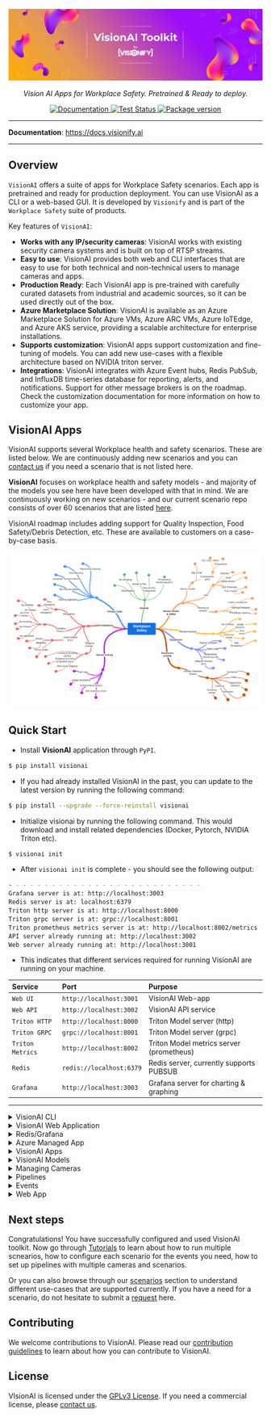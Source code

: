 <p align="center">
  <a href="https://docs.visionify.ai"><img src="https://raw.githubusercontent.com/visionify/visionai/main/docs/img/visionai-toolkit-by-visionify.png" alt="VisionAI Toolkit by Visionify"></a>
</p>
<p align="center">
    <em>Vision AI Apps for Workplace Safety. Pretrained & Ready to deploy. </em>
</p>
<p align="center">
<!-- <a href="https://github.com/visionify/visionai/actions/workflows/codeql.yml" target="_blank">
    <img src="https://github.com/visionify/visionai/actions/workflows/codeql.yml/badge.svg" alt="CodeQL">
</a> -->
<a href="https://github.com/visionify/visionai/blob/main/.github/workflows/docs.yaml" target="_blank">
    <img src="https://github.com/visionify/visionai/actions/workflows/docs.yaml/badge.svg" alt="Documentation">
</a>
<a href="https://dev.azure.com/visionify/workplace-safety/_build/latest?definitionId=5&branchName=main" target="_blank">
    <img src="https://dev.azure.com/visionify/workplace-safety/_apis/build/status/visionify.visionai?branchName=main" alt="Test Status">
<a href="https://pypi.org/project/visionai" target="_blank">
    <img src="https://img.shields.io/pypi/v/visionai?color=%2334D058&label=pypi%20package" alt="Package version">
</a>
</p>

---

**Documentation**: <a href="https://docs.visionify.ai" target="_blank">https://docs.visionify.ai</a>

---

## Overview

`VisionAI` offers a suite of apps for Workplace Safety scenarios. Each app is pretrained and ready for production deployment. You can use VisionAI as a CLI or a web-based GUI. It is developed by `Visionify` and is part of the `Workplace Safety` suite of products.

Key features of `VisionAI`:

- **Works with any IP/security cameras**: VisionAI works with existing security camera systems and is built on top of RTSP streams.
- **Easy to use**: VisionAI provides both web and CLI interfaces that are easy to use for both technical and non-technical users to manage cameras and apps.
- **Production Ready**: Each VisionAI app is pre-trained with carefully curated datasets from industrial and academic sources, so it can be used directly out of the box.
- **Azure Marketplace Solution**: VisionAI is available as an Azure Marketplace Solution for Azure VMs, Azure ARC VMs, Azure IoTEdge, and Azure AKS service, providing a scalable architecture for enterprise installations.
- **Supports customization**: VisionAI apps support customization and fine-tuning of models. You can add new use-cases with a flexible architecture based on NVIDIA triton server.
- **Integrations**: VisionAI integrates with Azure Event hubs, Redis PubSub, and InfluxDB time-series database for reporting, alerts, and notifications. Support for other message brokers is on the roadmap. Check the customization documentation for more information on how to customize your app.



## VisionAI Apps

VisionAI supports several Workplace health and safety scenarios. These are listed below. We are continuously adding new scenarios and you can [contact us](company/contact.md) if you need a scenario that is not listed here.

**VisionAI** focuses on workplace health and safety models - and majority of the models you see here have been developed with that in mind. We are continuously working on new scenarios - and our current scenario repo consists of over 60 scenarios that are listed [here](scenarios/index.md).

VisionAI roadmap includes adding support for Quality Inspection, Food Safety/Debris Detection, etc. These are available to customers on a case-by-case basis.


![VisionAI Scenarios](https://raw.githubusercontent.com/visionify/visionai/main/docs/img/VisionAI-Workplace-Safety-Scenarios.png "VisionAI Scenarios for Workplace Safety")


## Quick Start

- Install **VisionAI** application through `PyPI`.

``` bash
$ pip install visionai
```

- If you had already installed VisionAI in the past, you can update to the latest version by running the following command:

``` bash
$ pip install --upgrade --force-reinstall visionai
```

- Initialize visionai by running the following command. This would download and install related dependencies (Docker, Pytorch, NVIDIA Triton etc).

``` bash
$ visionai init
```

- After `visionai init` is complete - you should see the following output:

```bash
- - - - - - - - - - - - - - - - - - - - - - - - - - -
Grafana server is at: http://localhost:3003
Redis server is at: localhost:6379
Triton http server is at: http://localhost:8000
Triton grpc server is at: grpc://localhost:8001
Triton prometheus metrics server is at: http://localhost:8002/metrics
API server already running at: http://localhost:3002
Web server already running at: http://localhost:3001
```

- This indicates that different services required for running VisionAI are running on your machine.

| Service           | Port                     | Purpose                                         |
| :---------------- | :------------------------| :---------------------------------------------- |
| `Web UI`          | `http://localhost:3001`  | VisionAI Web-app                                |
| `Web API`         | `http://localhost:3002`  | VisionAI API service                            |
| `Triton HTTP`     | `http://localhost:8000`  | Triton Model server (http)                      |
| `Triton GRPC`     | `grpc://localhost:8001`  | Triton Model server (grpc)                      |
| `Triton Metrics`  | `http://localhost:8002`  | Triton Model metrics server (prometheus)        |
| `Redis`           | `redis://localhost:6379` | Redis server, currently supports PUBSUB         |
| `Grafana`         | `http://localhost:3003`  | Grafana server for charting & graphing          |

---
<details>
<summary>VisionAI CLI</summary>
## VisionAI CLI

- List available VisionAI Apps:

``` bash
$ visionai scenarios list
```

- Run Single VisionAI App:

``` bash
$ visionai scenarios run ppe-detection                                      # Web-cam
$ visionai scenarios run ppe-detection --camera rtsp://192.168.0.1:554/1    # RTSP camera
$ visionai scenarios run ppe-detection --video /path/to/video.mp4           # Video file/youtube link
```

- Create and run a pipeline (Multiple VisionAI apps for a group of cameras)

``` bash
$ visionai camera add --name OFFICE-01 --url rtsp://192.186.0.1:554/1
$ visionai camera add --name OFFICE-02 --url rtsp://192.186.0.1:554/2
$ visionai pipeline create --name test-pipeline
$ visionai pipeline add-camera --name test-pipeline --camera OFFICE-01
$ visionai pipeline add-camera --name test-pipeline --camera OFFICE-02
$ visionai pipeline add-scenario --name test-pipeline --scenario ppe-detection
$ visionai pipeline add-scenario --name test-pipeline --scenario face-blur
$ visionai pipeline add-scenario --name test-pipeline --scenario smoke-and-fire-detection
$ visionai pipeline start --name test-pipeline
```

</details>

<details>
<summary> VisionAI Web Application </summary>
## VisionAI Web Application
- VisionAI also supports a web-based option for managing cameras, scenarios and pipeline. You can run the following command to start the web-based GUI. Once the web-based GUI is started, you can access it at http://localhost:3001.

``` bash
$ visionai web start

Web service API available at: http://localhost:3002
Web app available at: http://localhost:3001
```


- This would show an initial screen similar to this:

![VisionAI Web Application](https://raw.githubusercontent.com/visionify/visionai/main/docs/img/visionai-scenarios-web.jpg "VisionAI Web Application").

- You can manage cameras, scenarios, pipelines, see events etc., directly on the web-app. The web-app is running your own local compute instance. All the data is saved in your machine, and it is persistent as long as VisionAI application is not uninstalled.

</details>

<details>
<summary> Redis/Grafana </summary>

## Redis/Grafana
- VisionAI supports out-of-box integration with Redis, Prometheus, Grafana and Azure Event Hub. Once the web-app is started, you can view the Grafana dashboard at: http://localhost:3003. The default username and password is `admin`/`admin`.

```
Grafana server is at: http://localhost:3003
Redis server is at: redis://localhost:6379
```

</details>

<details>
<summary> Azure Managed App </summary>

## Deploy to **Azure**

Deploy a fully configured and tested solution directly from Azure Marketplace.

**VisionAI** runs computer vision models, most of which run orders of magnitude faster if executed on a GPU machine. Our Azure Marketplace offer **VisionAI Community Edition** is available through Azure Marketplace [here](https://azuremarketplace.microsoft.com/en-us/marketplace/apps/visionifyai1673030402210.visionifyai?tab=Overview). The community edition deploys a fully configured Virtual Machine with the recommended hardware and software options.

[![Deploy to Azure](https://aka.ms/deploytoazurebutton)](https://azuremarketplace.microsoft.com/en-us/marketplace/apps/visionifyai1673030402210.visionifyai?tab=Overview)

</details>

<details>
<summary> VisionAI Apps </summary>
## VisionAI Apps

**VisionAI** is composed of multiple apps. Each app contains Machine Learning models, algorithms and integration code to implement a business use-case. For example *Warn me when max occupancy of this area exceeds 80 people* is a business scenario, where as the *People detection* is an ML model.

**VisionAI** supports 60 scenarios currently and more are being added continuously. Our current focus is on Workplace Safety scenarios. Please [contact us](company/contact.md) if a scenario you need is not present in our repo and we will look into it.

``` bash
$ visionai scenarios list
```

![VisionAI Scenarios CLI Output](https://raw.githubusercontent.com/visionify/visionai/main/docs/img/visionai-scenarios.png "VisionAI scenarios CLI output")

</details>

<details>
<summary> VisionAI Models </summary>

## **Models**

To support the running various scenarios - VisionAI relies a set of Machine Learning models that have been specifically trained with Industrial use-cases datasets. These models must be served through NVIDIA triton framework. VisionAI makes serving these models easy through a single command-line interface:

``` bash
$ visionai models serve
```

Any time a new scenario is downloaded, the model server is automatically restarted to load and serve the new model. You can check the status of models being served by VisionAI through the following commands.

``` bash
$ visionai models list
```
![VisionAI Models List CLI Output](https://raw.githubusercontent.com/visionify/visionai/main/docs/img/visionai-models-list.png "VisionAI Models List CLI Output")

Don't think you'll need to shut down the model server. However, if you do, you can do so through the following command.

``` bash
$ visionai models stop
```
</details>

<details>
<summary> Managing Cameras </summary>

## **Cameras**
You can add/remove cameras through the following commands.

``` bash
$ visionai models add --name OFFICE-01 --url rtsp://192.168.0.1:554/1
$ visionai models remove --name OFFICE-01
```

You can find the named camera instances through the `cameras list` command.

``` bash
$ visionai cameras list
```

</details>

<details>
<summary> Pipelines </summary>

## **Pipelines**
Pipelines allow running complex scenarios (one after another, or in parallel) on a single camera. You can create a pipeline through the following command.

``` bash
$ visionai pipeline create --name test-pipeline --camera OFFICE-01
```

You can add a scenario to a pipeline through the following command.

``` bash
$ visionai pipeline add-scenario --name test-pipeline --scenario ppe-detection
```

You can start a pipeline through the following command.

``` bash
$ visionai pipeline start --name test-pipeline
```

You can stop a pipeline through the following command.

``` bash
$ visionai pipeline stop --name test-pipeline
```

</details>

<details>
<summary> Events </summary>

## **Events**

VisionAI supports a variety of events that can be used to trigger actions. Our primary mode of events is through PubSub mechanism. VisionAI supports redis pubsub, and Azure Event Hub for posting events. These can be later extended to support emails alerts, SMS alerts, and other mechanisms.

Each event is in the form of a JSON object. The following is an example of an event that is posted when a smoke is detected by the smoke-and-fire-detection scenario.

```json
{
    "camera": "camera-01",
    "scenario": "smoke-and-fire-detection",
    "event_name": "smoke-detected",
    "event_details": {
        "camera": "camera-01",
        "date": "2023-01-04 11:05:02",
        "confidence": 0.92
    }
}
```

To listen to events, you can subscribe to the redis pubsub mechanism as follows:

```python

import redis
r = redis.Redis(host='localhost', port=6379, db=0)
p = r.pubsub()
p.subscribe('visionai')
for message in p.listen():
    print(message)

```
</details>

<details>
<summary> Web App </summary>

## **Web App**

VisionAI comes with a web app that can be used to view the events and the status of the system. You can perform all of the activities that are supported through the CLI through the web app as well. In order to start the web-app, use the following command:

``` bash
$ visionai web
```

</details>

## Next **steps**

Congratulations! You have successfully configured and used VisionAI toolkit. Now go through [Tutorials](tutorials/index.md) to learn about how to run multiple scnearios, how to configure each scenario for the events you need, how to set up pipelines with multiple cameras and scenarios.

Or you can also browse through our [scenarios](scenarios/index.md) section to understand different use-cases that are supported currently. If you have a need for a scenario, do not hesitate to submit a [request](https://github.com/visionify/visionai/issues) here.

## **Contributing**

We welcome contributions to VisionAI. Please read our [contribution guidelines](CONTRIBUTING.md) to learn about how you can contribute to VisionAI.

## **License**

VIsionAI is licensed under the [GPLv3 License](LICENSE.md). If you need a commercial license, please [contact us](company/contact.md).

